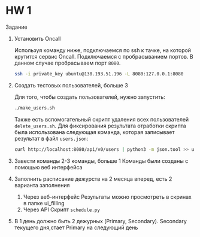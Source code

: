 # HW 1
Задание
1. Установить Oncall
    
    Используя команду ниже, подключаемся по ssh к тачке, на которой крутится сервис Oncall. Подключаемся с пробрасыванием портов. В данном случае пробрасываем порт `8080`. 

    ```bash 
    ssh -i private_key ubuntu@130.193.51.196 -L 8080:127.0.0.1:8080 
    ```
2. Создать тестовых пользователей, больше 3
    
    Для того, чтобы создать пользователей, нужно запустить:
    ```bash
    ./make_users.sh
    ```
    Также есть вспомогательный скрипт удаления всех пользователей `delete_users.sh`. Для фиксирования результата отработки скрипта была использована следующая команда, которая записывает результат в файл `users.json`: 
    ```bash
    curl http://localhost:8080/api/v0/users | python3 -m json.tool >> users.json
    ```

3. Завести команды 2-3 команды, больше 1
    Команды были созданы с помощью веб интерфейса

4. Заполнить расписание дежурств на 2 месяца вперед, есть 2 варианта заполнения
    1. Через веб-интерфейс
        Результаты можно просмотреть в скринах в папке ui_filling
    2. Через API
        Скрипт `schedule.py`
5. В 1 день должно быть 2 дежурных (Primary, Secondary). Secondary текущего дня,стает Primary на следующий день